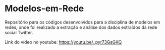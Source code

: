# Modelos-em-Rede
Repositório para os códigos desenvolvidos para a disciplina de modelos em redes, onde foi realizado a extração e análise dos dados extraídos da rede social Twitter.

Link do vídeo no youtube: https://youtu.be/_pyr73GsGKQ
